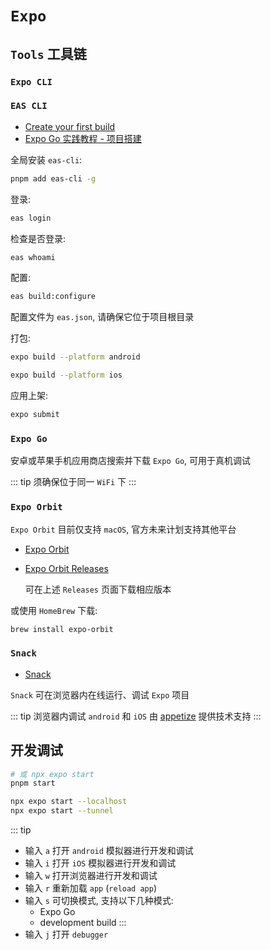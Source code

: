# `Expo`

## `Tools` 工具链

### `Expo CLI`

### `EAS CLI`

- [Create your first build](https://docs.expo.dev/build/setup/)
- [Expo Go 实践教程 - 项目搭建](https://clwy.cn/pages/expo-project-setup)

全局安装 `eas-cli`:

```bash
pnpm add eas-cli -g
```

登录:

```bash
eas login
```

检查是否登录:

```bash
eas whoami
```

配置:

```bash
eas build:configure
```

配置文件为 `eas.json`, 请确保它位于项目根目录

打包:

```bash
expo build --platform android

expo build --platform ios
```

应用上架:

```bash
expo submit
```

### `Expo Go`

安卓或苹果手机应用商店搜索并下载 `Expo Go`, 可用于真机调试

::: tip
须确保位于同一 `WiFi` 下
:::

### `Expo Orbit`

`Expo Orbit` 目前仅支持 `macOS`, 官方未来计划支持其他平台

- [Expo Orbit](https://github.com/expo/orbit)
- [Expo Orbit Releases](https://github.com/expo/orbit/releases)

  可在上述 `Releases` 页面下载相应版本

或使用 `HomeBrew` 下载:

```bash
brew install expo-orbit
```

### `Snack`

- [Snack](https://snack.expo.dev/)

`Snack` 可在浏览器内在线运行、调试 `Expo` 项目

::: tip
浏览器内调试 `android` 和 `iOS` 由 [appetize](https://appetize.io/) 提供技术支持
:::

## 开发调试

```bash
# 或 npx expo start
pnpm start

npx expo start --localhost
npx expo start --tunnel
```

::: tip

- 输入 `a` 打开 `android` 模拟器进行开发和调试
- 输入 `i` 打开 `iOS` 模拟器进行开发和调试
- 输入 `w` 打开浏览器进行开发和调试
- 输入 `r` 重新加载 `app` (`reload app`)
- 输入 `s` 可切换模式, 支持以下几种模式:
  - Expo Go
  - development build
    :::
- 输入 `j` 打开 `debugger`

